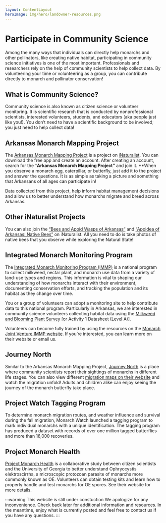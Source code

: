 ```yaml
---
layout: ContentLayout
heroImage: img/hero/landowner-resources.png
---
```

# Participate in Community Science
Among the many ways that individuals can directly help monarchs and other pollinators, like creating native habitat, participating in community science initiatives is one of the most important. Professionals and researchers rely on the help of community scientists to help collect data. By volunteering your time or volunteering as a group, you can contribute directly to monarch and pollinator conservation!

## What is Community Science?
Community science is also known as citizen science or volunteer monitoring. It is scientific research that is conducted by nonprofessional scientists, interested volunteers, students, and educators (aka people just like you!). You don’t need to have a scientific background to be involved; you just need to help collect data!

## Arkansas Monarch Mapping Project
The [Arkansas Monarch Mapping Project](https://www.inaturalist.org/projects/arkansas-monarch-mapping-project) is a project on [iNaturalist](https://www.inaturalist.org/). You can download the free app and create an account. After creating an account, search for the **“Arkansas Monarch Mapping Project”** and join it. **When you observe a monarch egg, caterpillar, or butterfly, just add it to the project and answer the questions. It is as simple as taking a picture and something that Arkansans of all ages can participate in!

Data collected from this project, help inform habitat management decisions and allow us to better understand how monarchs migrate and breed across Arkansas.

## Other iNaturalist Projects
You can also join the [“Bees and Apoid Wasps of Arkansas”](https://www.inaturalist.org/projects/bees-and-apoid-wasps-of-arkansas) and [“Apoidea of Arkansas: Native Bees”](https://www.inaturalist.org/projects/apoidea-of-arkansas-native-bees) on iNaturalist. All you need to do is take photos of native bees that you observe while exploring the Natural State!

## Integrated Monarch Monitoring Program
The [Integrated Monarch Monitoring Program (IMMP)](https://monarchjointventure.org/mjvprograms/science/immp) is a national program to collect milkweed, nectar plant, and monarch use data from a variety of land-use types and regions. This information is vital to shaping our understanding of how monarchs interact with their environment, documenting conservation efforts, and tracking the population and its habitat as they change over time.

You or a group of volunteers can adopt a monitoring site to help contribute data to this national program. Particularly in Arkansas, we are interested in community science volunteers collecting habitat data using the [Milkweed and Blooming Plant Survey](https://monarchjointventure.org/mjvprograms/science/immp/field-activities) [or Activity 1 Datasheet (Level A)].

Volunteers can become fully trained by using the resources on the [Monarch Joint Venture IMMP website](https://monarchjointventure.org/mjvprograms/science/immp/trainings). If you’re interested, you can learn more on their website or email us.

## Journey North
Similar to the Arkansas Monarch Mapping Project, [Journey North](https://journeynorth.org/monarchs) is a place where community scientists report their sightings of monarchs in different life stages. You can also view different [migration maps on their website](https://maps.journeynorth.org/maps) and watch the migration unfold! Adults and children alike can enjoy seeing the journey of the monarch butterfly take place.

## Project Watch Tagging Program
To determine monarch migration routes, and weather influence and survival during the fall migration, Monarch Watch launched a tagging program to mark individual monarchs with a unique identification. The tagging program has produced a dataset with records of over one million tagged butterflies and more than 16,000 recoveries.

## Project Monarch Health
[Project Monarch Health](https://www.monarchparasites.org/) is a collaborative study between citizen scientists and the University of Georgia to better understand Ophryocystis elektroscirrha, a microscopic protozoan parasite of monarchs more commonly known as OE. Volunteers can obtain testing kits and learn how to properly handle and test monarchs for OE spores. See their website for more details.

:::warning This website is still under constuction
We apologize for any inconvenience. Check back later for additional information and resources. In the meantime, enjoy what is currently posted and feel free to contact us if you have any questions.
:::
